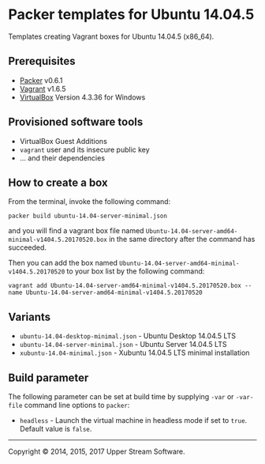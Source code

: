 # Packer templates for Ubuntu 14.04.5

Templates creating Vagrant boxes for Ubuntu 14.04.5 (x86_64).

## Prerequisites

* [Packer][] v0.6.1
* [Vagrant][] v1.6.5
* [VirtualBox][] Version 4.3.36 for Windows

[Packer]: https://www.packer.io/ "Packer by HashiCorp"
[Vagrant]: https://www.vagrantup.com/ "Vagrant"
[VirtualBox]: https://www.virtualbox.org/ "Oracle VM VirtualBox"

## Provisioned software tools

* VirtualBox Guest Additions
* `vagrant` user and its insecure public key
* ... and their dependencies

## How to create a box

From the terminal, invoke the following command:

    packer build ubuntu-14.04-server-minimal.json

and you will find a vagrant box file named `Ubuntu-14.04-server-amd64-minimal-v1404.5.20170520.box`
in the same directory after the command has succeeded.

Then you can add the box named `Ubuntu-14.04-server-amd64-minimal-v1404.5.20170520` to your box list
by the following command:

    vagrant add Ubuntu-14.04-server-amd64-minimal-v1404.5.20170520.box --name Ubuntu-14.04-server-amd64-minimal-v1404.5.20170520

## Variants

* `ubuntu-14.04-desktop-minimal.json` - Ubuntu Desktop 14.04.5 LTS
* `ubuntu-14.04-server-minimal.json` - Ubuntu Server 14.04.5 LTS
* `xubuntu-14.04-minimal.json` - Xubuntu 14.04.5 LTS minimal installation

## Build parameter

The following parameter can be set at build time by supplying `-var` or `-var-file` command line options to `packer`:

* `headless` - Launch the virtual machine in headless mode if set to `true`.  Default value is `false`.

- - -

Copyright &copy; 2014, 2015, 2017 Upper Stream Software.
